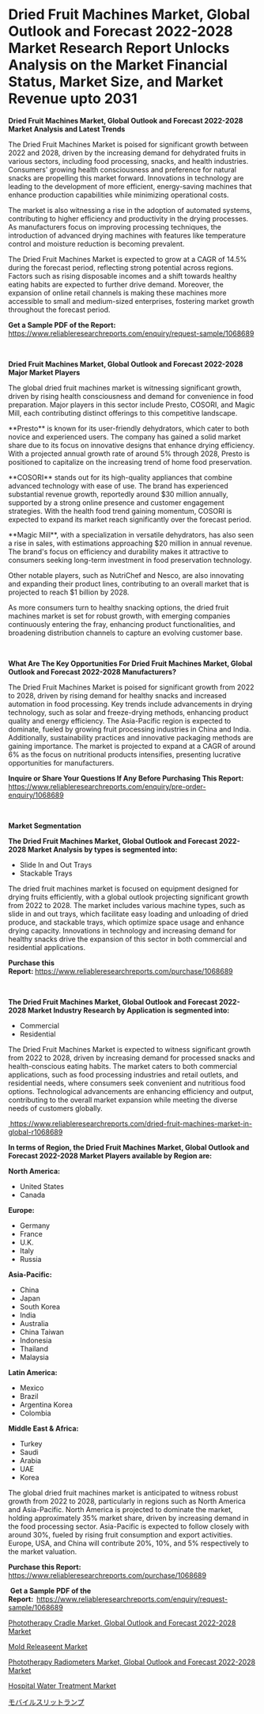 <p><h1>Dried Fruit Machines Market, Global Outlook and Forecast 2022-2028 Market Research Report Unlocks Analysis on the Market Financial Status, Market Size, and Market Revenue upto 2031</h1></p><p><strong>Dried Fruit Machines Market, Global Outlook and Forecast 2022-2028 Market Analysis and Latest Trends</strong></p>
<p><p>The Dried Fruit Machines Market is poised for significant growth between 2022 and 2028, driven by the increasing demand for dehydrated fruits in various sectors, including food processing, snacks, and health industries. Consumers' growing health consciousness and preference for natural snacks are propelling this market forward. Innovations in technology are leading to the development of more efficient, energy-saving machines that enhance production capabilities while minimizing operational costs.</p><p>The market is also witnessing a rise in the adoption of automated systems, contributing to higher efficiency and productivity in the drying processes. As manufacturers focus on improving processing techniques, the introduction of advanced drying machines with features like temperature control and moisture reduction is becoming prevalent.</p><p>The Dried Fruit Machines Market is expected to grow at a CAGR of 14.5% during the forecast period, reflecting strong potential across regions. Factors such as rising disposable incomes and a shift towards healthy eating habits are expected to further drive demand. Moreover, the expansion of online retail channels is making these machines more accessible to small and medium-sized enterprises, fostering market growth throughout the forecast period.</p></p>
<p><strong>Get a Sample PDF of the Report:&nbsp;</strong> <a href="https://www.reliableresearchreports.com/enquiry/request-sample/1068689">https://www.reliableresearchreports.com/enquiry/request-sample/1068689</a></p>
<p>&nbsp;</p>
<p><strong>Dried Fruit Machines Market, Global Outlook and Forecast 2022-2028 Major Market Players</strong></p>
<p><p>The global dried fruit machines market is witnessing significant growth, driven by rising health consciousness and demand for convenience in food preparation. Major players in this sector include Presto, COSORI, and Magic Mill, each contributing distinct offerings to this competitive landscape.</p><p>**Presto** is known for its user-friendly dehydrators, which cater to both novice and experienced users. The company has gained a solid market share due to its focus on innovative designs that enhance drying efficiency. With a projected annual growth rate of around 5% through 2028, Presto is positioned to capitalize on the increasing trend of home food preservation.</p><p>**COSORI** stands out for its high-quality appliances that combine advanced technology with ease of use. The brand has experienced substantial revenue growth, reportedly around $30 million annually, supported by a strong online presence and customer engagement strategies. With the health food trend gaining momentum, COSORI is expected to expand its market reach significantly over the forecast period.</p><p>**Magic Mill**, with a specialization in versatile dehydrators, has also seen a rise in sales, with estimations approaching $20 million in annual revenue. The brand's focus on efficiency and durability makes it attractive to consumers seeking long-term investment in food preservation technology.</p><p>Other notable players, such as NutriChef and Nesco, are also innovating and expanding their product lines, contributing to an overall market that is projected to reach $1 billion by 2028. </p><p>As more consumers turn to healthy snacking options, the dried fruit machines market is set for robust growth, with emerging companies continuously entering the fray, enhancing product functionalities, and broadening distribution channels to capture an evolving customer base.</p></p>
<p>&nbsp;</p>
<p><strong>What Are The Key Opportunities For Dried Fruit Machines Market, Global Outlook and Forecast 2022-2028 Manufacturers?</strong></p>
<p><p>The Dried Fruit Machines Market is poised for significant growth from 2022 to 2028, driven by rising demand for healthy snacks and increased automation in food processing. Key trends include advancements in drying technology, such as solar and freeze-drying methods, enhancing product quality and energy efficiency. The Asia-Pacific region is expected to dominate, fueled by growing fruit processing industries in China and India. Additionally, sustainability practices and innovative packaging methods are gaining importance. The market is projected to expand at a CAGR of around 6% as the focus on nutritional products intensifies, presenting lucrative opportunities for manufacturers.</p></p>
<p><strong>Inquire or Share Your Questions If Any Before Purchasing This Report:</strong> <a href="https://www.reliableresearchreports.com/enquiry/pre-order-enquiry/1068689">https://www.reliableresearchreports.com/enquiry/pre-order-enquiry/1068689</a></p>
<p>&nbsp;</p>
<p><strong>Market Segmentation</strong></p>
<p><strong>The Dried Fruit Machines Market, Global Outlook and Forecast 2022-2028 Market Analysis by types is segmented into:</strong></p>
<p><ul><li>Slide In and Out Trays</li><li>Stackable Trays</li></ul></p>
<p><p>The dried fruit machines market is focused on equipment designed for drying fruits efficiently, with a global outlook projecting significant growth from 2022 to 2028. The market includes various machine types, such as slide in and out trays, which facilitate easy loading and unloading of dried produce, and stackable trays, which optimize space usage and enhance drying capacity. Innovations in technology and increasing demand for healthy snacks drive the expansion of this sector in both commercial and residential applications.</p></p>
<p><strong>Purchase this Report:&nbsp;</strong><a href="https://www.reliableresearchreports.com/purchase/1068689">https://www.reliableresearchreports.com/purchase/1068689</a></p>
<p>&nbsp;</p>
<p><strong>The Dried Fruit Machines Market, Global Outlook and Forecast 2022-2028 Market Industry Research by Application is segmented into:</strong></p>
<p><ul><li>Commercial</li><li>Residential</li></ul></p>
<p><p>The Dried Fruit Machines Market is expected to witness significant growth from 2022 to 2028, driven by increasing demand for processed snacks and health-conscious eating habits. The market caters to both commercial applications, such as food processing industries and retail outlets, and residential needs, where consumers seek convenient and nutritious food options. Technological advancements are enhancing efficiency and output, contributing to the overall market expansion while meeting the diverse needs of customers globally.</p></p>
<p><a href="https://www.reliableresearchreports.com/dried-fruit-machines-market-in-global-r1068689">&nbsp;https://www.reliableresearchreports.com/dried-fruit-machines-market-in-global-r1068689</a></p>
<p><strong>In terms of Region, the Dried Fruit Machines Market, Global Outlook and Forecast 2022-2028 Market Players available by Region are:</strong></p>
<p>
    <p> <strong> North America: </strong>
        <ul>
            <li>United States</li>
            <li>Canada</li>
        </ul>
        </p> 
    <p> <strong> Europe: </strong>
        <ul>
            <li>Germany</li>
            <li>France</li>
            <li>U.K.</li>
            <li>Italy</li>
            <li>Russia</li>
        </ul>
        </p> 
    <p> <strong> Asia-Pacific: </strong>
        <ul>
            <li>China</li>
            <li>Japan</li>
            <li>South Korea</li>
            <li>India</li>
            <li>Australia</li>
            <li>China Taiwan</li>
            <li>Indonesia</li>
            <li>Thailand</li>
            <li>Malaysia</li>
        </ul>
        </p> 
    <p> <strong> Latin America: </strong>
        <ul>
            <li>Mexico</li>
            <li>Brazil</li>
            <li>Argentina Korea</li>
            <li>Colombia</li>
        </ul>
        </p> 
    <p> <strong> Middle East & Africa: </strong>
        <ul>
            <li>Turkey</li>
            <li>Saudi</li>
            <li>Arabia</li>
            <li>UAE</li>
            <li>Korea</li>
        </ul>
    </p>
    </p>
<p><p>The global dried fruit machines market is anticipated to witness robust growth from 2022 to 2028, particularly in regions such as North America and Asia-Pacific. North America is projected to dominate the market, holding approximately 35% market share, driven by increasing demand in the food processing sector. Asia-Pacific is expected to follow closely with around 30%, fueled by rising fruit consumption and export activities. Europe, USA, and China will contribute 20%, 10%, and 5% respectively to the market valuation.</p></p>
<p><strong>Purchase this Report: </strong><a href="https://www.reliableresearchreports.com/purchase/1068689">https://www.reliableresearchreports.com/purchase/1068689</a></p>
<p>&nbsp;<strong>Get a Sample PDF of the Report:&nbsp;&nbsp;</strong><a href="https://www.reliableresearchreports.com/enquiry/request-sample/1068689">https://www.reliableresearchreports.com/enquiry/request-sample/1068689</a></p>
<p><strong></strong></p>
<p><p><a href="https://github.com/rahu1506/Market-Research-Report-List-5/blob/main/phototherapy-cradle-market-global-outlook-and-forecast-2022-2028-market.md">Phototherapy Cradle Market, Global Outlook and Forecast 2022-2028 Market</a></p><p><a href="https://issuu.com/reportprime-2/docs/mold-releaseent-market-size-2030.pp_6ac8e2b91ceddc">Mold Releaseent Market</a></p><p><a href="https://github.com/FassouRP/Market-Research-Report-List-6/blob/main/phototherapy-radiometers-market-global-outlook-and-forecast-2022-2028-market.md">Phototherapy Radiometers Market, Global Outlook and Forecast 2022-2028 Market</a></p><p><a href="https://www.linkedin.com/pulse/hospital-water-treatment-market-trends-growth-outlook-2024-jqzkf?trackingId=x2457QdVQV%2BbDe1coyxpDA%3D%3D">Hospital Water Treatment Market</a></p><p><a href="https://medium.com/@evekerluke2023/%E3%83%A2%E3%83%90%E3%82%A4%E3%83%AB%E3%82%B9%E3%83%AA%E3%83%83%E3%83%88%E3%83%A9%E3%83%B3%E3%83%97%E3%81%AE%E5%B8%82%E5%A0%B4%E3%82%B7%E3%82%A7%E3%82%A2-%E3%82%B5%E3%82%A4%E3%82%BA-%E3%83%88%E3%83%AC%E3%83%B3%E3%83%89-%E7%94%A3%E6%A5%AD%E5%88%86%E6%9E%90%E3%83%AC%E3%83%9D%E3%83%BC%E3%83%88-%E3%82%A2%E3%83%97%E3%83%AA%E3%82%B1%E3%83%BC%E3%82%B7%E3%83%A7%E3%83%B3%E5%88%A5-%E7%97%85%E9%99%A2-%E5%9C%B0%E5%9F%9F%E4%BF%9D%E5%81%A5%E3%82%B5%E3%83%BC%E3%83%93%E3%82%B9%E6%A9%9F%E9%96%A2-%E3%81%9D%E3%81%AE%E4%BB%96-%E3%82%BF%E3%82%A4%E3%83%97%E5%88%A5-6%E5%80%8D-10%E5%80%8D-16%E5%80%8D-25%E5%80%8D-40%E5%80%8D-%E3%81%8A%E3%82%88%E3%81%B32024%E5%B9%B4%E3%81%8B%E3%82%892-bf944d0c32c3">モバイルスリットランプ</a></p></p>